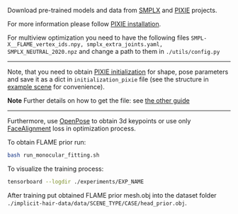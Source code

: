 Download pre-trained models and data from [SMPLX](https://smpl-x.is.tue.mpg.de/)  and [PIXIE](https://pixie.is.tue.mpg.de/) projects.

For more information please follow [PIXIE installation](https://github.com/yfeng95/PIXIE/blob/master/Doc/docs/getting_started.md).

For multiview optimization you need to have the following files ```SMPL-X__FLAME_vertex_ids.npy, smplx_extra_joints.yaml, SMPLX_NEUTRAL_2020.npz``` and change a path to them in ```./utils/config.py```

---

Note, that you need to obtain  [PIXIE initialization](https://github.com/yfeng95/PIXIE) for shape, pose parameters and save it as a dict in ```initialization_pixie``` file (see the structure in [example scene](../../example) for convenience). 

**Note**
Further details on how to get the file: see [the other guide](/custom_dataset/custom_data.md#32-pixie-initialization_pixie)  

---

Furthermore, use [OpenPose](https://github.com/CMU-Perceptual-Computing-Lab/openpose) to obtain 3d keypoints or use only [FaceAlignment](https://github.com/1adrianb/face-alignment) loss in optimization process.


To obtain FLAME prior run:

```bash
bash run_monocular_fitting.sh
```
To visualize the training process:

```bash
tensorboard --logdir ./experiments/EXP_NAME
```

After training put obtained FLAME prior mesh.obj into the dataset folder ```./implicit-hair-data/data/SCENE_TYPE/CASE/head_prior.obj```.